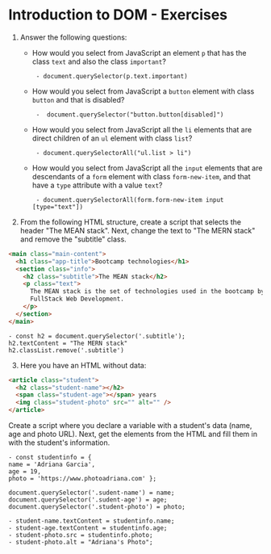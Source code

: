 # Introduction to DOM - Exercises

1. Answer the following questions:

   - How would you select from JavaScript an element `p` that has the class `text` and also the class `important`?

          - document.querySelector(p.text.important)

   - How would you select from JavaScript a `button` element with class `button` and that is disabled?

          -  document.querySelector("button.button[disabled]")

   - How would you select from JavaScript all the `li` elements that are direct children of an `ul` element with class `list`?

          - document.querySelectorAll("ul.list > li")

   - How would you select from JavaScript all the `input` elements that are descendants of a `form` element with class `form-new-item`, and that have a `type` attribute with a value `text`?

          - document.querySelectorAll(form.form-new-item input [type="text"])  

2. From the following HTML structure, create a script that selects the header "The MEAN stack". Next, change the text to "The MERN stack" and remove the "subtitle" class.

```html
<main class="main-content">
  <h1 class="app-title">Bootcamp technologies</h1>
  <section class="info">
    <h2 class="subtitle">The MEAN stack</h2>
    <p class="text">
      The MEAN stack is the set of technologies used in the bootcamp by
      FullStack Web Development.
    </p>
  </section>
</main>
```
    - const h2 = document.querySelector('.subtitle');
    h2.textContent = "The MERN stack"
    h2.classList.remove('.subtitle')

3. Here you have an HTML without data:

```html
<article class="student">
  <h2 class="student-name"></h2>
  <span class="student-age"></span> years
  <img class="student-photo" src="" alt="" />
</article>
```

Create a script where you declare a variable with a student's data
(name, age and photo URL). Next, get the elements from the HTML
and fill them in with the student's information.

    - const studentinfo = {
    name = 'Adriana Garcia',
    age = 19,
    photo = 'https://www.photoadriana.com' };

    document.querySelector('.sudent-name') = name;
    document.querySelector('.sudent-age') = age;
    document.querySelector('.student-photo') = photo;

    - student-name.textContent = studentinfo.name; 
    - student-age.textContent = studentinfo.age; 
    - student-photo.src = studentinfo.photo;
    - student-photo.alt = "Adriana's Photo";
